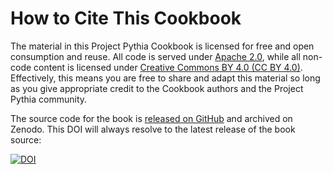 # How to Cite This Cookbook

The material in this Project Pythia Cookbook is licensed for free and open consumption and reuse. All code is served under [Apache 2.0](https://www.apache.org/licenses/LICENSE-2.0), while all non-code content is licensed under [Creative Commons BY 4.0 (CC BY 4.0)](https://creativecommons.org/licenses/by/4.0/). Effectively, this means you are free to share and adapt this material so long as you give appropriate credit to the Cookbook authors and the Project Pythia community.

The source code for the book is [released on GitHub](https://github.com/ProjectPythia/mpas-jedi-cookbook) and archived on Zenodo. This DOI will always resolve to the latest release of the book source:

[![DOI](https://zenodo.org/badge/1032750888.svg)](https://doi.org/10.5281/zenodo.16797270)
